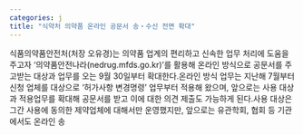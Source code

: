 ```yaml
---
categories: j
title: "식약처 의약품 온라인 공문서 송‧수신 전면 확대"
---
```

식품의약품안전처(처장 오유경)는 의약품 업계의 편리하고 신속한 업무 처리에 도움을 주고자 ‘의약품안전나라(nedrug.mfds.go.kr)’를 활용해 온라인 방식으로 공문서를 주고받는 대상과 업무를 오는 9월 30일부터 확대한다.온라인 방식 업무는 지난해 7월부터 신청 업체를 대상으로 ‘허가사항 변경명령’ 업무부터 적용해 왔으며, 앞으로는 사용 대상과 적용업무를 확대해 공문서를 받고 이에 대한 의견 제출도 가능하게 된다.사용 대상은 그간 사용에 동의한 제약업체에 대해서만 운영했지만, 앞으로는 유관학회, 협회 등 기관에서도 온라인 송